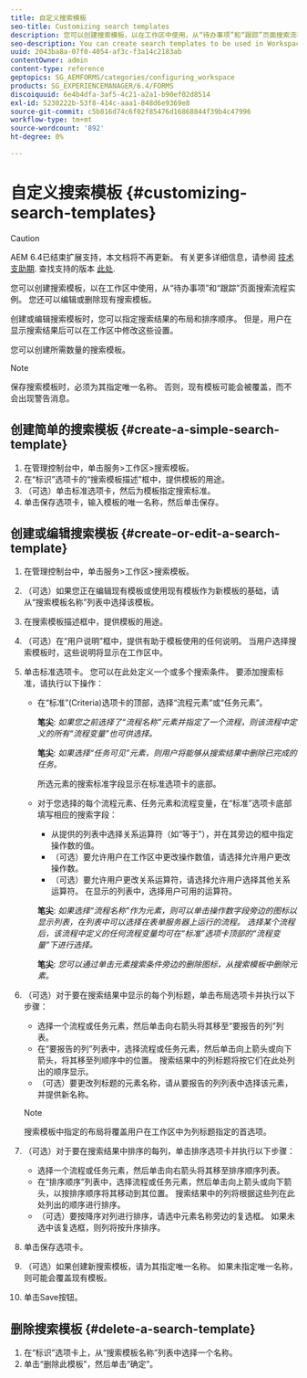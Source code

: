 ```yaml
---
title: 自定义搜索模板
seo-title: Customizing search templates
description: 您可以创建搜索模板，以在工作区中使用，从“待办事项”和“跟踪”页面搜索流程实例。 您还可以编辑或删除现有搜索模板。
seo-description: You can create search templates to be used in Workspace to search for instances of processes from the To Do and Tracking pages. You can also edit or delete existing search templates.
uuid: 2043ba8a-07f0-4054-af3c-f3a14c2183ab
contentOwner: admin
content-type: reference
geptopics: SG_AEMFORMS/categories/configuring_workspace
products: SG_EXPERIENCEMANAGER/6.4/FORMS
discoiquuid: 6e4b4dfa-3af5-4c21-a2a1-b90ef02d8514
exl-id: 5230222b-53f8-414c-aaa1-848d6e9369e8
source-git-commit: c5b816d74c6f02f85476d16868844f39b4c47996
workflow-type: tm+mt
source-wordcount: '892'
ht-degree: 0%

---
```


# 自定义搜索模板 {#customizing-search-templates}

>[!CAUTION]
>
>AEM 6.4已结束扩展支持，本文档将不再更新。 有关更多详细信息，请参阅 [技术支助期](https://helpx.adobe.com/cn/support/programs/eol-matrix.html). 查找支持的版本 [此处](https://experienceleague.adobe.com/docs/).

您可以创建搜索模板，以在工作区中使用，从“待办事项”和“跟踪”页面搜索流程实例。 您还可以编辑或删除现有搜索模板。

创建或编辑搜索模板时，您可以指定搜索结果的布局和排序顺序。 但是，用户在显示搜索结果后可以在工作区中修改这些设置。

您可以创建所需数量的搜索模板。

>[!NOTE]
>
>保存搜索模板时，必须为其指定唯一名称。 否则，现有模板可能会被覆盖，而不会出现警告消息。

## 创建简单的搜索模板 {#create-a-simple-search-template}

1. 在管理控制台中，单击服务>工作区>搜索模板。
1. 在“标识”选项卡的“搜索模板描述”框中，提供模板的用途。
1. （可选）单击标准选项卡，然后为模板指定搜索标准。
1. 单击保存选项卡，输入模板的唯一名称，然后单击保存。

## 创建或编辑搜索模板 {#create-or-edit-a-search-template}

1. 在管理控制台中，单击服务>工作区>搜索模板。
1. （可选）如果您正在编辑现有模板或使用现有模板作为新模板的基础，请从“搜索模板名称”列表中选择该模板。
1. 在搜索模板描述框中，提供模板的用途。
1. （可选）在“用户说明”框中，提供有助于模板使用的任何说明。 当用户选择搜索模板时，这些说明将显示在工作区中。
1. 单击标准选项卡。 您可以在此处定义一个或多个搜索条件。 要添加搜索标准，请执行以下操作：

   * 在“标准”(Criteria)选项卡的顶部，选择“流程元素”或“任务元素”。

      **笔尖**: *如果您之前选择了“流程名称”元素并指定了一个流程，则该流程中定义的所有“流程变量”也可供选择。*

      **笔尖**: *如果选择“任务可见”元素，则用户将能够从搜索结果中删除已完成的任务。*

      所选元素的搜索标准字段显示在标准选项卡的底部。

   * 对于您选择的每个流程元素、任务元素和流程变量，在“标准”选项卡底部填写相应的搜索字段：

      * 从提供的列表中选择关系运算符（如“等于”），并在其旁边的框中指定操作数的值。
      * （可选）要允许用户在工作区中更改操作数值，请选择允许用户更改操作数。
      * （可选）要允许用户更改关系运算符，请选择允许用户选择其他关系运算符。 在显示的列表中，选择用户可用的运算符。

      **笔尖**: *如果选择“流程名称”作为元素，则可以单击操作数字段旁边的图标以显示列表，在列表中可以选择在表单服务器上运行的流程。 选择某个流程后，该流程中定义的任何流程变量均可在“标准”选项卡顶部的“流程变量”下进行选择。*

      **笔尖**: *您可以通过单击元素搜索条件旁边的删除图标，从搜索模板中删除元素。*


1. （可选）对于要在搜索结果中显示的每个列标题，单击布局选项卡并执行以下步骤：

   * 选择一个流程或任务元素，然后单击向右箭头将其移至“要报告的列”列表。
   * 在“要报告的列”列表中，选择流程或任务元素，然后单击向上箭头或向下箭头，将其移至列顺序中的位置。 搜索结果中的列标题将按它们在此处列出的顺序显示。
   * （可选）要更改列标题的元素名称，请从要报告的列列表中选择该元素，并提供新名称。

   >[!NOTE]
   >
   >搜索模板中指定的布局将覆盖用户在工作区中为列标题指定的首选项。

1. （可选）对于要在搜索结果中排序的每列，单击排序选项卡并执行以下步骤：

   * 选择一个流程或任务元素，然后单击向右箭头将其移至排序顺序列表。
   * 在“排序顺序”列表中，选择流程或任务元素，然后单击向上箭头或向下箭头，以按排序顺序将其移动到其位置。 搜索结果中的列将根据这些列在此处列出的顺序进行排序。
   * （可选）要按降序对列进行排序，请选中元素名称旁边的复选框。 如果未选中该复选框，则列将按升序排序。

1. 单击保存选项卡。
1. （可选）如果创建新搜索模板，请为其指定唯一名称。 如果未指定唯一名称，则可能会覆盖现有模板。
1. 单击Save按钮。

## 删除搜索模板 {#delete-a-search-template}

1. 在“标识”选项卡上，从“搜索模板名称”列表中选择一个名称。
1. 单击“删除此模板”，然后单击“确定”。
